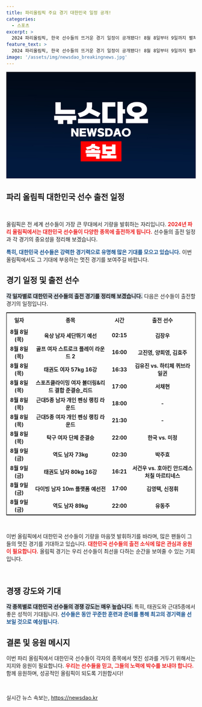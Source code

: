 ```yaml
---
title: 파리올림픽 주요 경기 대한민국 일정 공개!
categories:
  - 스포츠
excerpt: >
  2024 파리올림픽, 한국 선수들의 뜨거운 경기 일정이 공개됐다! 8월 8일부터 9일까지 펼쳐지는 경기를 놓치지 마세요. 금빛 Medal을 향한 도전이 시작됩니다!
feature_text: >
  2024 파리올림픽, 한국 선수들의 뜨거운 경기 일정이 공개됐다! 8월 8일부터 9일까지 펼쳐지는 경기를 놓치지 마세요. 금빛 Medal을 향한 도전이 시작됩니다!
image: '/assets/img/newsdao_breakingnews.jpg'
---
```


<p><img src="/assets/img/newsdao_breakingnews.jpg" alt="flaretime 속보" /></p>

<h2 data-ke-size="size26">파리 올림픽 대한민국 선수 출전 일정</h2>

<p data-ke-size="size16">&nbsp;</p>

<p>올림픽은 전 세계 선수들이 가장 큰 무대에서 기량을 발휘하는 자리입니다. <b><span style="color: #ee2323;">2024년 파리 올림픽에서는 대한민국 선수들이 다양한 종목에 출전하게 됩니다.</span></b> 선수들의 출전 일정과 각 경기의 중요성을 정리해 보겠습니다.</p>

<p><b><span style="color: #1a5490;">특히, 대한민국 선수들은 강력한 경기력으로 유명해 많은 기대를 모으고 있습니다.</span></b> 이번 올림픽에서도 그 기대에 부응하는 멋진 경기를 보여주길 바랍니다.</p>

<h2>경기 일정 및 출전 선수</h2>

<p><b><span style="background-color: #21538527;">각 일자별로 대한민국 선수들의 출전 경기를 정리해 보겠습니다.</span></b> 다음은 선수들이 출전할 경기의 일정입니다.</p>

<table style="width: 100%; border: 1px solid #000;">
<tr>
    <th style="text-align: center; height: 30px;">일자</th>
    <th style="text-align: center; height: 30px;">종목</th>
    <th style="text-align: center; height: 30px;">시간</th>
    <th style="text-align: center; height: 30px;">출전 선수</th>
</tr>
<tr>
    <td style="text-align: center; height: 17px;"><b>8월 8일(목)</b></td>
    <td style="text-align: center; height: 17px;"><b>육상 남자 세단뛰기 예선</b></td>
    <td style="text-align: center; height: 17px;"><b>02:15</b></td>
    <td style="text-align: center; height: 17px;"><b>김장우</b></td>
</tr>
<tr>
    <td style="text-align: center; height: 17px;"><b>8월 8일(목)</b></td>
    <td style="text-align: center; height: 17px;"><b>골프 여자 스트로크 플레이 라운드 2</b></td>
    <td style="text-align: center; height: 17px;"><b>16:00</b></td>
    <td style="text-align: center; height: 17px;"><b>고진영, 양희영, 김효주</b></td>
</tr>
<tr>
    <td style="text-align: center; height: 17px;"><b>8월 8일(목)</b></td>
    <td style="text-align: center; height: 17px;"><b>태권도 여자 57kg 16강</b></td>
    <td style="text-align: center; height: 17px;"><b>16:33</b></td>
    <td style="text-align: center; height: 17px;"><b>김유진 vs. 하티체 퀴브라 일귄</b></td>
</tr>
<tr>
    <td style="text-align: center; height: 17px;"><b>8월 8일(목)</b></td>
    <td style="text-align: center; height: 17px;"><b>스포츠클라이밍 여자 볼더링&리드 결합 준결승_리드</b></td>
    <td style="text-align: center; height: 17px;"><b>17:00</b></td>
    <td style="text-align: center; height: 17px;"><b>서채현</b></td>
</tr>
<tr>
    <td style="text-align: center; height: 17px;"><b>8월 8일(목)</b></td>
    <td style="text-align: center; height: 17px;"><b>근대5종 남자 개인 펜싱 랭킹 라운드</b></td>
    <td style="text-align: center; height: 17px;"><b>18:00</b></td>
    <td style="text-align: center; height: 17px;"><b>-</b></td>
</tr>
<tr>
    <td style="text-align: center; height: 17px;"><b>8월 8일(목)</b></td>
    <td style="text-align: center; height: 17px;"><b>근대5종 여자 개인 펜싱 랭킹 라운드</b></td>
    <td style="text-align: center; height: 17px;"><b>21:30</b></td>
    <td style="text-align: center; height: 17px;"><b>-</b></td>
</tr>
<tr>
    <td style="text-align: center; height: 17px;"><b>8월 8일(목)</b></td>
    <td style="text-align: center; height: 17px;"><b>탁구 여자 단체 준결승</b></td>
    <td style="text-align: center; height: 17px;"><b>22:00</b></td>
    <td style="text-align: center; height: 17px;"><b>한국 vs. 미정</b></td>
</tr>
<tr>
    <td style="text-align: center; height: 17px;"><b>8월 9일(금)</b></td>
    <td style="text-align: center; height: 17px;"><b>역도 남자 73kg</b></td>
    <td style="text-align: center; height: 17px;"><b>02:30</b></td>
    <td style="text-align: center; height: 17px;"><b>박주효</b></td>
</tr>
<tr>
    <td style="text-align: center; height: 17px;"><b>8월 9일(금)</b></td>
    <td style="text-align: center; height: 17px;"><b>태권도 남자 80kg 16강</b></td>
    <td style="text-align: center; height: 17px;"><b>16:21</b></td>
    <td style="text-align: center; height: 17px;"><b>서건우 vs. 호아킨 안드레스 처칠 마르티네스</b></td>
</tr>
<tr>
    <td style="text-align: center; height: 17px;"><b>8월 9일(금)</b></td>
    <td style="text-align: center; height: 17px;"><b>다이빙 남자 10m 플랫폼 예선전</b></td>
    <td style="text-align: center; height: 17px;"><b>17:00</b></td>
    <td style="text-align: center; height: 17px;"><b>김영택, 신정휘</b></td>
</tr>
<tr>
    <td style="text-align: center; height: 17px;"><b>8월 9일(금)</b></td>
    <td style="text-align: center; height: 17px;"><b>역도 남자 89kg</b></td>
    <td style="text-align: center; height: 17px;"><b>22:00</b></td>
    <td style="text-align: center; height: 17px;"><b>유동주</b></td>
</tr>
</table>

<p data-ke-size="size16">&nbsp;</p>

<p>이번 올림픽에서 대한민국 선수들이 기량을 마음껏 발휘하기를 바라며, 많은 팬들이 그들의 멋진 경기를 기대하고 있습니다. <b><span style="color: #ee2323;">대한민국 선수들의 출전 소식에 많은 관심과 응원이 필요합니다.</span></b> 올림픽 경기는 우리 선수들이 최선을 다하는 순간을 보여줄 수 있는 기회입니다.</p>

<p data-ke-size="size16">&nbsp;</p>

<h2>경쟁 강도와 기대</h2>

<p><b><span style="background-color: #21538527;">각 종목별로 대한민국 선수들의 경쟁 강도는 매우 높습니다.</span></b> 특히, 태권도와 근대5종에서 좋은 성적이 기대됩니다. <b><span style="color: #1a5490;">선수들은 동안 꾸준한 훈련과 준비를 통해 최고의 경기력을 선보일 것으로 예상됩니다.</span></b></p>

<h2>결론 및 응원 메시지</h2>

<p>이번 파리 올림픽에서 대한민국 선수들이 각자의 종목에서 멋진 성과를 거두기 위해서는 지지와 응원이 필요합니다. <b><span style="color: #ee2323;">우리는 선수들을 믿고, 그들의 노력에 박수를 보내야 합니다.</span></b> 함께 응원하며, 성공적인 올림픽이 되도록 기원합시다! </p>

<p data-ke-size="size16">&nbsp;</p>
실시간 뉴스 속보는, <a href="https://newsdao.kr" rel="dofollow">https://newsdao.kr</a>


